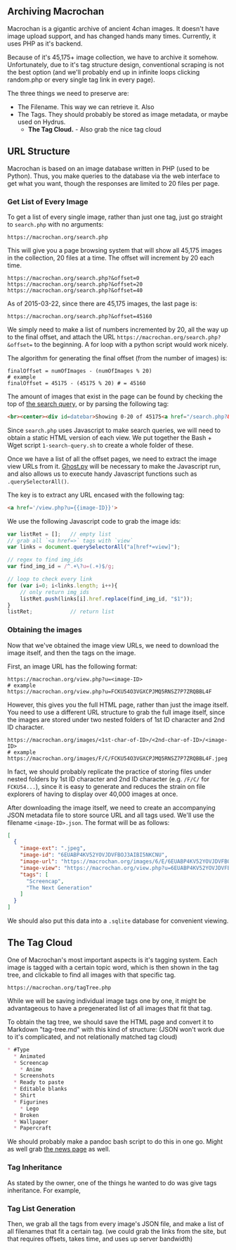 ## Archiving Macrochan

Macrochan is a gigantic archive of ancient 4chan images. It doesn't have image upload support, and has changed hands many times. Currently, it uses PHP as it's backend.

Because of it's 45,175+ image collection, we have to archive it somehow. Unfortunately, due to it's tag structure design, conventional scraping is not the best option (and we'll probably end up in infinite loops clicking random.php or every single tag link in every page).

The three things we need to preserve are:

* The Filename. This way we can retrieve it. Also
* The Tags. They should probably be stored as image metadata, or maybe used on Hydrus. 
  * **The Tag Cloud.** - Also grab the nice tag cloud

## URL Structure

Macrochan is based on an image database written in PHP (used to be Python). Thus, you make queries to the database via the web interface to get what you want, though the responses are limited to 20 files per page.

### Get List of Every Image

To get a list of every single image, rather than just one tag, just go straight to `search.php` with no arguments:

    https://macrochan.org/search.php

This will give you a page browsing system that will show all 45,175 images in the collection, 20 files at a time. The offset will increment by 20 each time.

    https://macrochan.org/search.php?&offset=0
    https://macrochan.org/search.php?&offset=20
    https://macrochan.org/search.php?&offset=40

As of 2015-03-22, since there are 45,175 images, the last page is:

    https://macrochan.org/search.php?&offset=45160

We simply need to make a list of numbers incremented by 20, all the way up to the final offset, and attach the URL `https://macrochan.org/search.php?&offset=` to the beginning. A for loop with a python script would work nicely.

The algorithm for generating the final offset (from the number of images) is:

    finalOffset = numOfImages - (numOfImages % 20)
    # example
    finalOffset = 45175 - (45175 % 20) # = 45160

The amount of images that exist in the page can be found by checking the top of [the search query,](https://macrochan.org/search.php) or by parsing the following tag: 

```html
<br><center><div id=datebar>Showing 0-20 of 45175<a href="/search.php?&offset=20"> &gt;&gt; </a></div><BR></center>
```

Since `search.php` uses Javascript to make search queries, we will need to obtain a static HTML version of each view. We put together the Bash + Wget script `1-search-query.sh` to create a whole folder of these.

Once we have a list of all the offset pages, we need to extract the image view URLs from it. [Ghost.py](http://jeanphix.me/Ghost.py/) will be necessary to make the Javascript run, and also allows us to execute handy Javascript functions such as `.querySelectorAll()`.

The key is to extract any URL encased with the following tag:

```html
<a href='/view.php?u={{image-ID}}'>
```

We use the following Javascript code to grab the image ids:

```js
var listRet = [];   // empty list
// grab all `<a href=>` tags with `view`
var links = document.querySelectorAll("a[href*=view]");

// regex to find img_ids
var find_img_id = /^.+\?u=(.+)$/g;

// loop to check every link
for (var i=0; i<links.length; i++){
	// only return img_ids
	listRet.push(links[i].href.replace(find_img_id, "$1"));
}
listRet;            // return list
```

### Obtaining the images

Now that we've obtained the image view URLs, we need to download the image itself, and then the tags on the image.

First, an image URL has the following format:

    https://macrochan.org/view.php?u=<image-ID>
    # example
    https://macrochan.org/view.php?u=FCKU54O3VGXCPJMQ5RNSZ7P7ZRQBBL4F

However, this gives you the full HTML page, rather than just the image itself. You need to use a different URL structure to grab the full image itself, since the images are stored under two nested folders of 1st ID character and 2nd ID character.

    https://macrochan.org/images/<1st-char-of-ID>/<2nd-char-of-ID>/<image-ID>
    # example
    https://macrochan.org/images/F/C/FCKU54O3VGXCPJMQ5RNSZ7P7ZRQBBL4F.jpeg

In fact, we should probably replicate the practice of storing files under nested folders by 1st ID character and 2nd ID character (e.g. `/F/C/` for `FCKU54...`), since it is easy to generate and reduces the strain on file explorers of having to display over 40,000 images at once.

After downloading the image itself, we need to create an accompanying JSON metadata file to store source URL and all tags used. We'll use the filename `<image-ID>.json`. The format will be as follows:

```json
[
  {
    "image-ext": ".jpeg",
    "image-id": "6EUABP4KV52YOVJDVFBOJ3AIBI5NKCNU",
    "image-url": "https://macrochan.org/images/6/E/6EUABP4KV52YOVJDVFBOJ3AIBI5NKCNU.jpeg",
    "image-view": "https://macrochan.org/view.php?u=6EUABP4KV52YOVJDVFBOJ3AIBI5NKCNU",
    "tags": [
      "Screencap",
      "The Next Generation"
    ]
  }
]
```

We should also put this data into a `.sqlite` database for convenient viewing.

## The Tag Cloud

One of Macrochan's most important aspects is it's tagging system. Each image is tagged with a certain topic word, which is then shown in the tag tree, and clickable to find all images with that specific tag.

    https://macrochan.org/tagTree.php

While we will be saving individual image tags one by one, it might be advantageous to have a pregenerated list of all images that fit that tag.

To obtain the tag tree, we should save the HTML page and convert it to Markdown "tag-tree.md" with this kind of structure: (JSON won't work due to it's complicated, and not relationally matched tag cloud)

```markdown
* #Type
  * Animated
  * Screencap
    * Anime
  * Screenshots
  * Ready to paste
  * Editable blanks
  * Shirt
  * Figurines
    * Lego
  * Broken
  * Wallpaper
  * Papercraft
```

We should probably make a pandoc bash script to do this in one go. Might as well grab [the news page](http://macrochan.org/news.php) as well.

### Tag Inheritance

As stated by the owner, one of the things he wanted to do was give tags inheritance. For example,

### Tag List Generation

Then, we grab all the tags from every image's JSON file, and make a list of all filenames that fit a certain tag. (we could grab the links from the site, but that requires offsets, takes time, and uses up server bandwidth)
